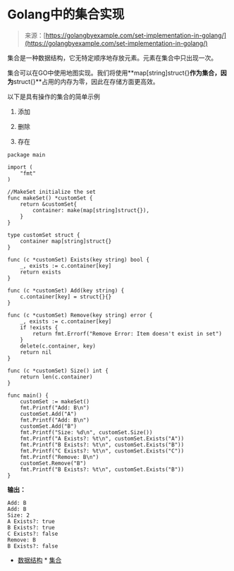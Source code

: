 <!--yml

类别：未分类

日期：2024-10-13 06:05:18

-->

# Golang中的集合实现

> 来源：[https://golangbyexample.com/set-implementation-in-golang/](https://golangbyexample.com/set-implementation-in-golang/)

集合是一种数据结构，它无特定顺序地存放元素。元素在集合中只出现一次。

集合可以在GO中使用地图实现。我们将使用**map[string]struct{}**作为集合，因为**struct{}**占用的内存为零，因此在存储方面更高效。

以下是具有操作的集合的简单示例

1.  添加

1.  删除

1.  存在

```
package main

import (
    "fmt"
)

//MakeSet initialize the set
func makeSet() *customSet {
    return &customSet{
        container: make(map[string]struct{}),
    }
}

type customSet struct {
    container map[string]struct{}
}

func (c *customSet) Exists(key string) bool {
    _, exists := c.container[key]
    return exists
}

func (c *customSet) Add(key string) {
    c.container[key] = struct{}{}
}

func (c *customSet) Remove(key string) error {
    _, exists := c.container[key]
    if !exists {
        return fmt.Errorf("Remove Error: Item doesn't exist in set")
    }
    delete(c.container, key)
    return nil
}

func (c *customSet) Size() int {
    return len(c.container)
}

func main() {
    customSet := makeSet()
    fmt.Printf("Add: B\n")
    customSet.Add("A")
    fmt.Printf("Add: B\n")
    customSet.Add("B")
    fmt.Printf("Size: %d\n", customSet.Size())
    fmt.Printf("A Exists?: %t\n", customSet.Exists("A"))
    fmt.Printf("B Exists?: %t\n", customSet.Exists("B"))
    fmt.Printf("C Exists?: %t\n", customSet.Exists("C"))
    fmt.Printf("Remove: B\n")
    customSet.Remove("B")
    fmt.Printf("B Exists?: %t\n", customSet.Exists("B"))
}
```

**输出：**

```
Add: B
Add: B
Size: 2
A Exists?: true
B Exists?: true
C Exists?: false
Remove: B
B Exists?: false
```

+   [数据结构](https://golangbyexample.com/tag/data-structure/) *   [集合](https://golangbyexample.com/tag/set/)
